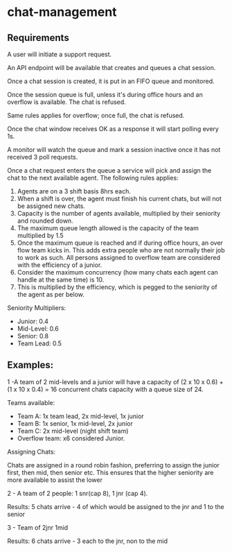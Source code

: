 # chat-management

## Requirements
A user will initiate a support request.

An API endpoint will be available that creates and queues a chat session.

Once a chat session is created, it is put in an FIFO queue and monitored.

Once the session queue is full, unless it's during office hours and an overflow is available. The chat is refused.

Same rules applies for overflow; once full, the chat is refused.

Once the chat window receives OK as a response it will start polling every 1s.

A monitor will watch the queue and mark a session inactive once it has not received 3 poll requests.

Once a chat request enters the queue a service will pick and assign the chat to the next available agent. The following rules applies:
1. Agents are on a 3 shift basis 8hrs each.
1. When a shift is over, the agent must finish his current chats, but will not be assigned new chats.
1. Capacity is the number of agents available, multiplied by their seniority and rounded down.
1. The maximum queue length allowed is the capacity of the team multiplied by 1.5
1. Once the maximum queue is reached and if during office hours, an over flow team kicks in. This adds extra people who are not normally their job to work as such. All persons assigned to overflow team are considered with the efficiency of a junior.
1. Consider the maximum concurrency (how many chats each agent can handle at the same time) is 10.
1. This is multiplied by the efficiency, which is pegged to the seniority of the agent as per below.

Seniority Multipliers:
- Junior: 0.4
- Mid-Level: 0.6
- Senior: 0.8
- Team Lead: 0.5

## Examples: 
1 -A team of 2 mid-levels and a junior will have a capacity of (2 x 10 x 0.6) + (1 x 10 x 0.4) = 16 concurrent chats capacity with a queue size of 24.

Teams available:
- Team A: 1x team lead, 2x mid-level, 1x junior
- Team B: 1x senior, 1x mid-level, 2x junior
- Team C: 2x mid-level (night shift team)
- Overflow team: x6 considered Junior.
  
Assigning Chats:

Chats are assigned in a round robin fashion, preferring to assign the junior first, then mid, then senior etc.
This ensures that the higher seniority are more available to assist the lower

2 - A team of 2 people: 1 snr(cap 8), 1 jnr (cap 4).

Results: 5 chats arrive - 4 of which would be assigned to the jnr and 1 to the senior

3 - Team of 2jnr 1mid

Results: 6 chats arrive - 3 each to the jnr, non to the mid
